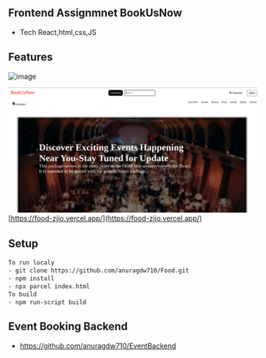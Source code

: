 ## Frontend Assignmnet BookUsNow

- Tech React,html,css,JS
## Features
![image](https://github.com/anuragdw710/EventBooking/assets/78266752/5f2a020a-aaee-477b-a7e9-66690f6fd066)


![alt](Screenshot.png)
[https://food-zjio.vercel.app/](https://food-zjio.vercel.app/)

## Setup
```
To run localy 
- git clone https://github.com/anuragdw710/Food.git
- npm install
- npx parcel index.html
To build 
- npm run-script build
```

## Event Booking Backend
- https://github.com/anuragdw710/EventBackend
 

